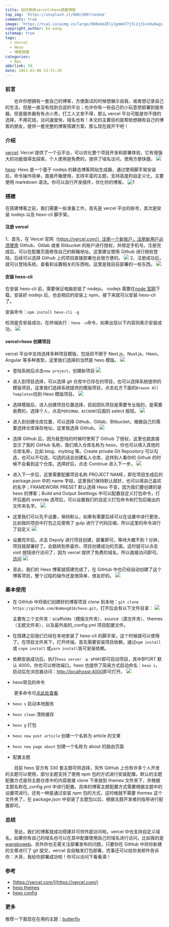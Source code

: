 ```yaml
---
title: 如何使用vercel+hexo搭建博客
top_img: 'https://unsplash.it/800/200?random'
comments: true
image: 'https://tva1.sinaimg.cn/large/008eGmZEly1gmm677j5l2j31vn0u0wgs.jpg'
copyright_author: bo.wang
sitemap: true
tags:
  - Vercel
  - Hexo
  - 博客搭建
categories:
  - Nas
abbrlink: 58
date: 2021-01-08 13:51:10
---
```


### 前言

&emsp;&emsp;也许你想拥有一套自己的博客，方便面试的时候想展示自我，或者想记录自己的生活，但是一直没有找到合适的平台；也许你有一些自己的小玩意想部署到服务器，但是服务器有有点小贵，打工人又舍不得，那么 vercel 平台可能是你不错的选择，不用花钱，访问速度快，域名也有！本文的主要目的是帮助想拥有自己的博客的朋友，提供一套完整的博客搭建方案，那么现在就开干吧！

### 介绍

[vercel](https://vercel.com/): Vercel 提供了一个云平台，可以优化整个项目开发和部署体验，它有很强大的功能值得去探索，个人使用是免费的，提供了域名访问，使用方便快捷。
![](https://tva1.sinaimg.cn/large/008eGmZEly1gmm67rk567j31o00qqq56.jpg)

[hexo](https://hexo.io/): Hexo 是一个基于 nodejs 的静态博客网站生成器，通过使用脚手架安装后，命令操作简单，直接开箱使用，支持丰富的主题，支持高度的自定义化，主要使用 markdown 语法。你可以自行开发插件，优化你的博客。
![1](https://tva1.sinaimg.cn/large/008eGmZEly1gmm677j5l2j31vn0u0wgs.jpg)


### 搭建

在搭建博客之前，我们需要一些准备工作，首先是 vercel 平台的账号，其次是安装 nodejs 以及 hexo-cli 脚手架。

#### 注册 vercel

1、首先，在 Vercel 官网（https://vercel.com/）注册一个新账户，注册新用户必须使用 Github、Gitlab 或者 Bitbucket 的账户进行授权，并绑定手机号。注册完成后，可以在配置页面修改自己的邮箱地址。这里建议使用 Github 进行授权登陆，后续可以选择 Github 上的项目直接部署也会很方便的。
![](https://tva1.sinaimg.cn/large/008eGmZEly1gmm68m6gxrj31j50u0wfe.jpg)
2、注册成功后，就可以登陆系统，查看和设置相关的东西啦。这里是我目前部署的一些东西。
![](https://tva1.sinaimg.cn/large/008eGmZEly1gmm68xh6ihj317t0u0dj7.jpg)

#### 安装 hexo-cli

在安装 hexo-cli 前，需要保证电脑安装了 nodejs。
nodejs 需要在[node 官网](https://nodejs.org/en/)下载，安装好 nodejs 后，也会相应的安装上 npm，接下来就可以安装 hexo-cli 了。

安装命令：`npm install hexo-cli -g`

检测是否安装成功，在终端执行：`hexo -v`命令，如果出现以下内容则表示安装成功。
![](https://tva1.sinaimg.cn/large/008eGmZEly1gmm69cx20qj30na0kqmy3.jpg)

#### vercel+hexo 创建项目

vercel 平台中支持选择多种项目模版，包括但不限于 Next.js，Nuxt.js，Hexo，Angular 等多种类型，这里我们选择的当然是 hexo 模版。
![](https://tva1.sinaimg.cn/large/008eGmZEly1gmm69wchufj31550u0jv1.jpg)
- 登陆系统后点击`new project`，创建新项目
  ![](https://tva1.sinaimg.cn/large/008eGmZEly1gmm6bg77y8j31oq0tawgd.jpg)

- 进入到项目选择，可以选择 git 仓库中已存在的项目，也可以选择系统提供的模版项目，这里我们选择系统提供的模版项目，点击右方下面的`Browse All Templates`找到 Hexo 模版项目。
  ![](https://tva1.sinaimg.cn/large/008eGmZEly1gmm6bqn2jmj31ch0u0wgj.jpg)
- 选择模版后，进入创建项目位置选择，目前团队项目是需要专业版的，是需要收费的，选择个人，点击`PERSONAL ACCOUNT`后面的 select 按钮。
  ![](https://tva1.sinaimg.cn/large/008eGmZEly1gmm6c203uaj31700u0ta6.jpg)

- 进入到创建仓库位置，可以选择 Github、Gitlab、Bitbucket，根据自己的需要选择仓库保存地址。这里我选择 Github。
  ![](https://tva1.sinaimg.cn/large/008eGmZEly1gmm6cec31jj31b70u0myj.jpg)
- 选择 Github 后，因为我登陆的时候时使用了 Github 了授权，这里也就直接显示了我的 GitHub 名称，我们填入仓库名称为 hexo，你也可以填入其他的仓库名称，比如 blog、myblog 等。Create private Git Repository 可以勾选，也可以不勾选，勾选的话会创建私人仓库，这样别人看你的 Github 的时候不会看到这个仓库。选择好后，点击 Continue 进入下一步。
  ![](https://tva1.sinaimg.cn/large/008eGmZEly1gmm6cn1dy4j30zm0po758.jpg)
- 进入下一步后，这里需要配置项目名称 PROJECT NAME，即在项目生成后的 package.json 中的 name 字段，这里我们保持默认就好，也可以填自己喜欢的名字；FRAMEWORK PRESET 默认选择 Hexo 不变，因为我们要创建的是 hexo 的博客；Build and Output Seettings 中可以配置自定义打包命令，打开后面的 override 选项后，可以设置我们的自定义打包命令和打包后输出的文件夹名字。
  ![](https://tva1.sinaimg.cn/large/008eGmZEly1gmm6cv7vpwj313r0u00u4.jpg)
- 这里我们可以先不设置，保持默认，如果有需要后续可以在设置中进行更改，比如我的项目中打包之后使用了 gulp 进行了代码压缩，所以这里的命令进行了自定义
  ![](https://tva1.sinaimg.cn/large/008eGmZEly1gmm6d60hkkj315k0tswg5.jpg)
- 设置完毕后，点击 Depoly 进行项目创建，部署即可。等待大概不到 1 分钟，项目就部署好了。会跳转到恭喜你，项目创建成功的页面。这时就可以点击 visit 按钮进行访问了，因为 vercel 提供了免费的域名，所以直接访问即可。[访问](https://hexo-mu-murex.vercel.app/)
  ![](https://tva1.sinaimg.cn/large/008eGmZEly1gmm6dfj860j31it0u0q5p.jpg)

- 至此，我们的 Hexo 博客就搭建完成了，在 GitHub 中也已经自动创建了这个博客项目，整个过程的操作还是很简单、很友好的。
  ![](https://tva1.sinaimg.cn/large/008eGmZEly1gmm6dnfvwdj31lm0u0gp1.jpg)

### 基本使用

- 在 GitHub 中将我们创建好的博客项目 clone 到本地：`git clone https://github.com/BoWang816/hexo.git`，打开后会有以下文件目录：
  ![](https://tva1.sinaimg.cn/large/008eGmZEly1gmm6ea5yqej30ji0wqjsh.jpg)

  主要有三个文件夹：scaffolds（模版文件夹）、source（源文件夹）、themes（主题文件夹），以及最外层的\_config.yml 项目配置文件。

- 在搭建之前我们已经在本地安装了 hexo-cli 的脚手架，这个时候就可以使用了。在项目文件夹下，打开终端，首先需要安装项目依赖，通过`npm install` 或 `cnpm install` 或`yarn install`皆可安装依赖。
- 依赖安装成功后，执行`hexo server -p $PORT`即可启动项目，其中\$PORT 默认 4000，你也可以修改端口。hexo 也提供了简易方式启动命名：`hexo s`，启动后在浏览器访问：[http://localhosst:4000](http://localhosst:4000)即可打开。
  ![](https://tva1.sinaimg.cn/large/008eGmZEly1gmm6e28fjaj30zj0n375v.jpg)
- hexo常见的命令

&emsp;&emsp;更多命令可[点此处查看](https://hexo.io/zh-cn/docs/commands.html)
- `hexo s` 启动本地服务
- `hexo clean` 清除缓存
- `hexo g` 打包
- `hexo new post article` 创建一个名称为 article 的文章
- `hexo new page about` 创建一个名称为 about 的路由页面

- 配置主题

&emsp;&emsp;目前 hexo 官方有 330 套主题可供选择，另外 GitHub 上也有许多个人开发的主题可以使用，部分主题支持了使用 npm 包的方式进行安装配置。默认的主题配置方式是将主题仓库中的内容直接 clone 下来放到 themes 文件夹下，并根据主题名称在\_config.yml 中进行配置。具体的博客主题配置方式需要根据主题中的设置项进行。还有一种是通过安装 npm 包的方式，这时候就不需要 themes 这个文件夹了，在 package.json 中安装了主题包以后，根据主题开发者的指导进行配置即可。

### 总结

&emsp;&emsp;至此，我们的博客就成功搭建并可供外部访问啦。vercel 中也支持自定义域名，如果你有自己的域名也可以在其中配置使用自己的域名进行访问，比如我的是[wangboweb](https://blog.wangboweb.site)。另外你也无需关注部署发布的问题，只要你在 GitHub 中将你新建的文章进行了 git 提交，vercel 会自触发打包部署，完事还可以给你发邮件告诉你：大哥，我给你部署成功啦！你可以访问下看看滴！

### 参考

- [https://vercel.com/](https://vercel.com/)
- [hexo themes](https://hexo.io/themes/)
- [hexo config](https://hexo.io/zh-cn/docs/configuration)

### 更多
推荐一下我现在在用的主题：[butterfly](https://butterfly.js.org/)
